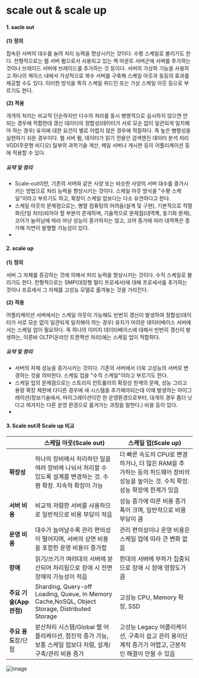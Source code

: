 # scale out & scale up

#### 1. sacle out

**(1) 정의**

접속된 서버의 대수를 늘려 처리 능력을 향상시키는 것이다. 수평 스케일로 불리기도 한다. 전형적으로는 웹 서버 펌으로서 사용되고 있는 랙 마운트 서버군에 서버를 추가하는 것이나 브레이드 서버에 브레이드를 추가하는 것 등이다. 서버의 가상화 기능을 사용하고 하나의 케이스 내에서 가상적으로 복수 서버를 구축해 스케일 아웃과 동등의 효과를 제공할 수도 있다. 이러한 방식을 특히 스케일 위드인 또는 가상 스케일 아웃 등으로 부르기도 한다. 

**(2) 적용**

개개의 처리는 비교적 단순하지만 다수의 처리를 동시 병행적으로 실시하지 않으면 안 되는 경우에 적합한데 갱신 데이터의 정합성(데이터가 서로 모순 없이 일관되게 일치해야 하는 경우) 유지에 대한 요건이 별로 어렵지 않은 경우에 적절하다. 즉 높은 병렬성을 실현하기 쉬운 경우이다. 웹 서버 펌, 데이터가 읽기 전용인 검색엔진 데이터 분석 처리 VOD(주문형 비디오) 일부의 과학기술 계산, 메일 서버나 게시판 등의 어플리케이션 등에 적용할 수 있다. 



##### 요약 및 정리

- Scale-out이란, 기존의 서버와 같은 사양 또는 비슷한 사양의 서버 대수를 증가시키는 방법으로 처리 능력을 향샹시키는 것이다. 스케일 아웃 방식을 "수평 스케일"이라고 부르기도 하고, 확장이 스케일 업보다는 다소 유연하다고 한다.
- 스케일 아웃의 문제점으로는, 병렬 컴퓨팅의 어려움(설계 및 구현), 기본적으로 직렬화(단일 처리)되어야 할 부분이 존재하며, 기술적으로 문제점(대역폭, 동기화 문제), 코어가 늘어남에 따라 마냥 성능이 증가하지는 않고, 코어 증가에 따라 대역폭은 증가해 지연이 발행할 가능성이 있다.
- 



#### 2. scale up

**(1) 정의**

서버 그 자체를 증강하는 것에 의해서 처리 능력을 향상시키는 것이다. 수직 스케일로 불리기도 한다. 전형적으로는 SMP(대칭형 멀티 프로세서)에 대해 프로세서를 추가하는 것이나 프로세서 그 자체를 고성능 모델로 옮겨놓는 것을 가리킨다.

**(2) 적용**

어플리케이션 서버에서는 스케일 아웃이 가능해도 빈번히 갱신이 발생하여 정합성(데이터가 서로 모순 없이 일관되게 일치해야 하는 경우) 유지가 어려운 데이터베이스 서버에서는 스케일 업이 필요하다. 즉 하나의 이미지 데이타베이스에 대해서 빈번히 갱신이 발생하는, 이른바 OLTP(온라인 트랜잭션 처리)에는 스케일 업이 적합하다. 

##### 요약 및 정리

- 서버의 자체 성능을 증가시키는 것이다. 기존의 서버에서 더욱 고성능의 서버로 변경하는 것을 의미한다. 스케일 업을 "수직 스케일"이라고 부르기도 한다.
-  스케일 업의 문제점으로는 스토리지 컨트롤러의 확장성 한계의 문제, 성능 그리고 용량 확장 제한에 다다른 경우에 새 시스템을 추가해야되는데 이때 발생하는 마이그레이션(정보기술에서, 마이그레이션이란 한 운영환경으로부터, 대개의 경우 좀더 낫다고 여겨지는 다른 운영 환경으로 옮겨가는 과정을 말한다.) 비용 등이 있다.
- 



#### 3. Scale out과 Scale up 비교

|                         | **스케일 아웃(Scale out)**                                   | **스케일 업(Scale up)**                                      |
| ----------------------- | ------------------------------------------------------------ | ------------------------------------------------------------ |
| **확장성**              | 하나의 장비에서 처리하던 일을 여러 장비에 나눠서 처리할 수 있도록 설계를 변경하는 것. 수평 확장. 지속적 확장이 가능 | 더 빠른 속도의 CPU로 변경하거나, 더 많은 RAM을 추가하는 등의 하드웨어 장비의 성능을 높이는 것. 수직 확장. 성능 확장에 한계가 있음 |
| **서버 비용**           | 비교적 저렴한 서버를 사용하므로 일반적으로 비용 부담이 적음  | 성능 증가에 따른 비용 증가폭이 크며, 일반적으로 비용 부담이 큼 |
| **운영 비용**           | 대수가 늘어날수록 관리 편의성이 떨어지며, 서버의 상면 비용을 포함한 운영 비용이 증가함 | 관리 편의성이나 운영 비용은 스케일 업에 따라 큰 변화 없음    |
| **장애**                | 읽기/쓰기가 여러대의 서버에 분산되어 처리됨으로 장애 시 전면 장애의 가능성이 적음 | 한대의 서버에 부하가 집중되므로 장애 시 장애 영향도가 큼     |
| **주요 기술(App 관점)** | Sharding, Query-off Loading, Queue, In Memory Cache,NoSQL, Object Storage, Distributed Storage | 고성능 CPU, Memory 확장, SSD                                 |
| **주요 용도**장/단점    | 분산처리 시스템/Global 웹 어플리케이션, 점진적 증가 가능, 보통 스케일 업보다 저렴, 설계/구축/관리 비용 증가 | 고성능 Legacy 어플리케이션, 구축이 쉽고 관리 용이단계적 증가가 어렵고, 근본적인 해결이 안될 수 있음 |

![image](https://user-images.githubusercontent.com/55625864/87240772-832a2e80-c457-11ea-8883-7e8076264843.png)

